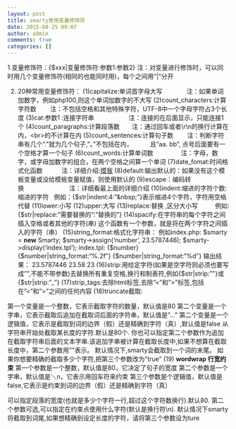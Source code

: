 ```yaml
---
layout: post
title: smarty常用变量修饰符
date: 2015-08-25 09:07
author: admin
comments: true
categories: []
---
```

1.变量修饰符：{$xxx|变量修饰符:参数1:参数2}
注：对变量进行修饰时，可以同时用几个变量修饰符(相同的也能同时用)，每个之间用“|”分开

2. 20种常用变量修饰符：
(1)capitalize:单词首字母大写              注：如果单词加数字，例如php100,则这个单词加数字的不大写
(2)count_characters:计算字符数        注：不包括空格和其他特殊字符，UTF-8中一个字母字符占3个长度
(3)cat:参数1 :连接字符串                    注：连接的在后面显示，只能连接1个
(4)count_paragraphs:计算段落数       注：通过回车或者\r\n的换行计算在内，&lt;br&gt;的不计算在内
(5)count_sentences:计算句子数        注：判断字符串有几个”.”就为几个句子,”。”不包括在内，          且”aa. bb”, 点号后面要有一个空格才算一个句子
(6)count_words:计算单词数                注：字母，数字，或字母加数字的组合，在两个空格之间算一个单词
(7)date_fomat:时间格式化函数           注：详细介绍:<a href="http://zhuzhudong.blog.sohu.com/6019209.html">摸我</a>
(8)default:输出默认的：如果没有这个模板变量或没给模板变量赋值，则使用默认的
(9)escape：编码转换                          注：详细看最上面的详细介绍
(10)indent:缩进的字符个数:缩进的字符   例如：{$str|indent:4:”&amp;nbsp;”}表示缩进4个字符，字符用空格代替
(11)lower:小写
(12)upper:大写
(13)replace:替换 ,区分大小写          例如:{$str|replace:”需要替换的”:”替换的”}
(14)spacify:在字符串的每个字符之间插入空格或者其他的字符(串) 这个函数有一个参数，就是将在两个字符之间插入的字符（串）
(15)string_format:格式化字符串：
例如index.php:
$smarty = <b>new</b> Smarty;
$smarty-&gt;assign(‘number’, 23.5787446);
$smarty-&gt;display(‘index.tpl’);
index.tpl:
{$number}
{$number|string_format:“%.2f”}
{$number|string_format:“%d”}
输出结果：
23.5787446
23.58
23
(16)strip:用给定字符(如果是空字符则必须也要写成”",不能不带参数)去替换所有重复空格,换行和制表符,例如{$str|strip:”"}或{$str|strip:”_”}
(17)strip_tags:去除html标签,去除”&lt;”和”&gt;”标签,包括在”&lt;”和”&gt;”之间的任何内容
(18)truncate截取:

第一个变量是一个整数，它表示截取字符的数量，默认值是80 第二个变量是一个字串，它表示截取后追加在截取词后面的字符串，默认值是”…” 第二个变量是一个逻辑值，它表示是截取到词的边界（假）还是精确到字符（真）,默认值是false
从字符串开始处截取某长度的字符.默认是80个. 你也可以指定第二个参数作为追加在截取字符串后面的文本字串.该追加字串被计算在截取长度中,如果不想算在截取长度中，第二个参数用”"表示。 默认情况下,smarty会截取到一个词的末尾。 如果你想要精确的截取多少个字符,把第三个参数改为”true”
(19)
<b>wordwrap 行宽约束</b>
第一个参数是一个整数，默认值是80，它决定了句子的宽度 第二个参数是一个字串，默认值是＼n，它表示用回车符来约束 第三个参数是个逻辑值，默认值是false,它表示是约束到词的边界（假）还是精确到字符（真）

可以指定段落的宽度(也就是多少个字符一行,超过这个字符数换行).默认80. 第二个参数可选,可以指定在约束点使用什么字符(默认是换行符\n). 默认情况下smarty将截取到词尾,如果想精确到设定长度的字符，请将第三个参数设为ture
